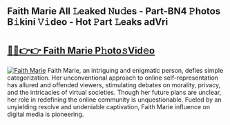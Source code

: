## Faith Marie All 𝙻eaked 𝙽u𝚍es - Part-BN4 𝙿hotos B𝚒kini 𝚅𝚒deo - Hot 𝙿art 𝙻eaks adVri

# <h2><a href="http://ld6sy5.urlbe.top/?page=Faith+Marie">🔗🔗👉👉 Faith Marie P𝚑oto𝚜Vid𝚎o</a></h2>

[![Faith Marie](https://i.imgur.com/eBuTRDB.gif)](http://ld6sy5.urlbe.top/?page=Faith+Marie)
Faith Marie, an intriguing and enigmatic person, defies simple categorization. Her unconventional approach to online self-representation has allured and offended viewers, stimulating debates on morality, privacy, and the intricacies of virtual societies. Though her future plans are unclear, her role in redefining the online community is unquestionable. Fueled by an unyielding resolve and undeniable captivation, Faith Marie influence on digital media is pioneering.
